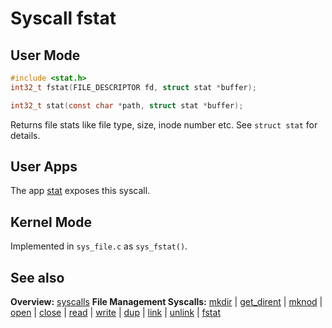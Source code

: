 # Syscall fstat

## User Mode

```C
#include <stat.h>
int32_t fstat(FILE_DESCRIPTOR fd, struct stat *buffer);

int32_t stat(const char *path, struct stat *buffer);
```

Returns file stats like file type, size, inode number etc. See `struct stat` for details.

## User Apps

The app [stat](../../userspace/bin/stat.md) exposes this syscall.

## Kernel Mode

Implemented in `sys_file.c` as `sys_fstat()`. 

## See also

**Overview:** [syscalls](syscalls.md)
**File Management Syscalls:**
[mkdir](mkdir.md) | [get_dirent](get_dirent.md) | [mknod](mknod.md) | [open](open.md) | [close](close.md) | [read](read.md) | [write](write.md) | [dup](dup.md) | [link](link.md) | [unlink](unlink.md) | [fstat](fstat.md)
